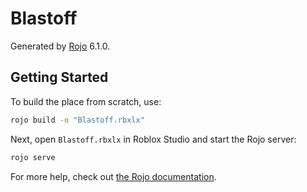 # Blastoff
Generated by [Rojo](https://github.com/rojo-rbx/rojo) 6.1.0.

## Getting Started
To build the place from scratch, use:

```bash
rojo build -o "Blastoff.rbxlx"
```

Next, open `Blastoff.rbxlx` in Roblox Studio and start the Rojo server:

```bash
rojo serve
```

For more help, check out [the Rojo documentation](https://rojo.space/docs).